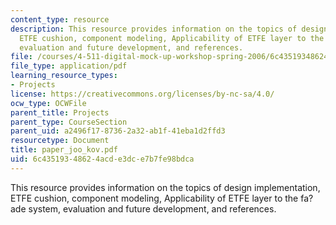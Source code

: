 ```yaml
---
content_type: resource
description: This resource provides information on the topics of design implementation,
  ETFE cushion, component modeling, Applicability of ETFE layer to the fa?ade system,
  evaluation and future development, and references.
file: /courses/4-511-digital-mock-up-workshop-spring-2006/6c43519348624acde3dce7b7fe98bdca_paper_joo_kov.pdf
file_type: application/pdf
learning_resource_types:
- Projects
license: https://creativecommons.org/licenses/by-nc-sa/4.0/
ocw_type: OCWFile
parent_title: Projects
parent_type: CourseSection
parent_uid: a2496f17-8736-2a32-ab1f-41eba1d2ffd3
resourcetype: Document
title: paper_joo_kov.pdf
uid: 6c435193-4862-4acd-e3dc-e7b7fe98bdca
---
```

This resource provides information on the topics of design implementation, ETFE cushion, component modeling, Applicability of ETFE layer to the fa?ade system, evaluation and future development, and references.